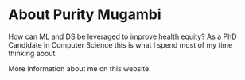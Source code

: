 # About Purity Mugambi

How can ML and DS be leveraged to improve health equity? As a PhD Candidate in Computer Science this is what I spend most of my time thinking about.

More information about me on this website.
